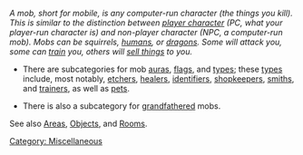 *A mob, short for mobile, is any computer-run character (the things you
kill). This is similar to the distinction between [player
character](:Category:_Characters "wikilink") (PC, what your player-run
character is) and non-player character (NPC, a computer-run mob). Mobs
can be squirrels, [humans](Humans "wikilink"), or
[dragons](Dragons "wikilink"). Some will attack you, some can
[train](:Category:_Trainers "wikilink") you, others will [sell
things](:Category:_Shopkeepers "wikilink") to you.*

-   There are subcategories for mob
    [auras](:Category:_Mob_Auras "wikilink"),
    [flags](:Category:_Mob_Flags "wikilink"), and
    [types](:Category:_Mob_Types "wikilink"); these
    [types](:Category:_Mob_Types "wikilink") include, most notably,
    [etchers](:Category:_Etchers "wikilink"),
    [healers](:Category:_Healers "wikilink"),
    [identifiers](:Category:_Identifiers "wikilink"),
    [shopkeepers](:Category:_Shopkeepers "wikilink"),
    [smiths](:Category:_Smiths "wikilink"), and
    [trainers](:Category:_Trainers "wikilink"), as well as
    [pets](:Category:_Pets "wikilink").

<!-- -->

-   There is also a subcategory for
    [grandfathered](:Category:_Grandfathered_Mobs "wikilink") mobs.

See also [Areas](:Category:_Areas "wikilink"),
[Objects](:Category:_Objects "wikilink"), and
[Rooms](:Category:_Rooms "wikilink").

[Category: Miscellaneous](Category:_Miscellaneous "wikilink")
